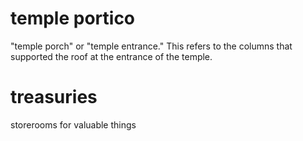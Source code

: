 # temple portico

"temple porch" or "temple entrance." This refers to the columns that supported the roof at the entrance of the temple.

# treasuries

storerooms for valuable things